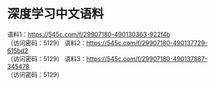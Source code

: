 # 深度学习中文语料
语料1：https://545c.com/f/29907180-490130363-922f4b  
（访问密码：5129）
语料2：https://545c.com/f/29907180-490137729-615bd2  
（访问密码：5129）
语料3：https://545c.com/f/29907180-490137887-345478  
（访问密码：5129）
